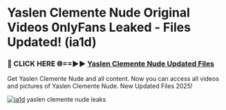 # Yaslen Clemente Nude Original Videos 0nlyFans Leaked - Files Updated! (ia1d)

<h3>🔴 CLICK HERE 🌐==►► <a href="https://tinyurl.com/5h6xmrr3" rel="nofollow">Yaslen Clemente Nude Updated Files</a></h3>

Get Yaslen Clemente Nude and all content. Now you can access all videos and pictures of Yaslen Clemente Nude. New Updated Files 2025!

[![ia1d](https://i.imgur.com/KVD873Z.gif)](https://tinyurl.com/5h6xmrr3)
yaslen clemente nude leaks